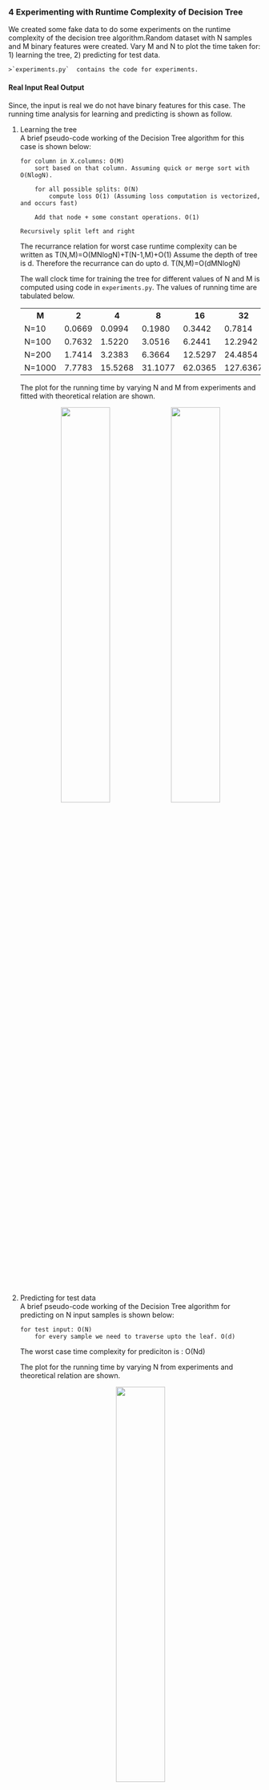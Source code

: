 ### 4 Experimenting with Runtime Complexity of Decision Tree

We created some fake data to do some experiments on the runtime complexity of the decision tree algorithm.Random dataset with N samples and M binary features were created. Vary M and N to plot the time taken for: 1) learning the tree, 2) predicting for test data.

    >`experiments.py`  contains the code for experiments. 

#### Real Input Real Output

Since, the input is real we do not have binary features for this case. The running time analysis for learning and predicting is shown as follow.

<ol>
<li>Learning the tree</li>
A brief pseudo-code working of the Decision Tree algorithm for this case is shown below:

```
for column in X.columns: O(M)
    sort based on that column. Assuming quick or merge sort with O(NlogN).
    
    for all possible splits: O(N)
        compute loss O(1) (Assuming loss computation is vectorized, and occurs fast)

    Add that node + some constant operations. O(1)

Recursively split left and right
```
The recurrance relation for worst case runtime complexity can be written as 
T(N,M)=O(MNlogN)+T(N-1,M)+O(1)
Assume the depth of tree is d. Therefore the recurrance can do upto d.
T(N,M)=O(dMNlogN)

The wall clock time for training the tree for different values of N and M is computed using code in `experiments.py`. The values of running time are tabulated below.

<table>
<tr>
<th>M</th><th>2</th><th>4</th><th>8</th><th>16</th><th>32</th>
</tr>
<tr>
<td>N=10</td><td>0.0669</td><td>0.0994</td><td>0.1980</td><td>0.3442</td><td>0.7814</td>
</tr>
<tr>
<td>N=100</td><td>0.7632</td><td>1.5220</td><td>3.0516</td><td>6.2441</td><td>12.2942</td>
</tr>
<tr>
<td>N=200</td><td>1.7414</td><td>3.2383</td><td>6.3664</td><td>12.5297</td><td>24.4854</td>
</tr>
<tr>
<td>N=1000</td><td>7.7783</td><td>15.5268</td><td>31.1077</td><td>62.0365</td><td>127.6367</td>
</tr>
</table>

The plot for the running time by varying N and M from experiments and fitted with theoretical relation are shown.

<p align="center">
    <img src="Images/RIRO_Training_Time_vs_M_for_N=1000.png" width="45%">
    <img src="Images/RIRO_Training_Time_vs_N_for_M=8.png" width="45%">
</p>


<li>Predicting for test data</li>
A brief pseudo-code working of the Decision Tree algorithm for predicting on N input samples is shown below:

```
for test input: O(N)
    for every sample we need to traverse upto the leaf. O(d)
```
The worst case time complexity for prediciton is : O(Nd)

The plot for the running time by varying N from experiments and theoretical relation are shown.
<p align="center">
    <img src="Images/RIRO_Prediction_Time_vs_N_for_M=8.png" width="45%">
</p>

</ol>

#### Real Input Discrete Output

Since, the input is real we do not have binary features for this case. The output is discrete and it is assumed that output consists of 2 classes i.e. a binary output. The running time analysis for learning and predicting is shown as follow.

<ol>
<li>Learning the tree</li>
A brief pseudo-code working of the Decision Tree algorithm for this case is shown below:

```
for column in X.columns: O(M)
    sort based on that column. Assuming quick or merge sort with O(NlogN).
    
    for all possible splits on y: O(N)
        compute loss O(1) (Assuming loss computation is vectorized, and occurs fast)

    Add that node + some constant operations. O(1)

Recursively split left and right
```
The recurrance relation for worst case runtime complexity can be written as 
T(N,M)=O(MNlogN)+T(N-1,M)+O(1)
Assume the depth of tree is d. Therefore the recurrance can do upto d.
T(N,M)=O(dMNlogN)

The plot for the running time from experiments and fit with theoretical relation by varying N and M are shown.
<p align="center">
    <img src="Images/RIDO_Training_Time_vs_M_for_N=1000.png" width="45%">
    <img src="Images/RIDO_Training_Time_vs_N_for_M=8.png" width="45%">
</p>

<li>Predicting for test data</li>
The analysis for this case is similar to that for prediction in case of Real Input Real Output. 

The worst case time complexity for prediciton on input of $N$ samples is : O(Nd) 
The plot for the running time by varying N from experiments and fit with theoretical relation are shown.
<p align="center">
    <img src="Images/RIDO_Prediction_Time_vs_N_for_M=8.png" width="45%">
</p>

#### Discrete Input Real Output
The input with N samples and M binary features was experimented. 

<ol>
<li>Learning the tree</li>
A brief pseudo-code working of the Decision Tree algorithm for this case is shown below:

```
for every attribute: O(M)
    for all unique values:O(1) (binary attribute)
        compute loss/gain. Assuming O(1)

Recurse this function for all unique values of that attribute.
```
T(N,M)=O(M)+T(N-1,M)+...(upto d times)=O(Md)

The plot for the running time from experiments and fit with theoretical relation by varying M is shown.
<p align="center">
    <img src="Images/DIRO_Training_Time_vs_M_for_N=1000.png" width="45%">
</p>

<li>Predicting for test data</li>
The analysis for this case is similar to that for prediction in case of Real Input Real Output. 

The worst case time complexity for prediciton on input of $N$ samples is : O(Nd)
The plot for the running time by varying N from experiments and theoretical relation are shown. It should be noted that even for large values of N, time taken to make prediction is very less. This is also evident from the plot shown below. Moreover, the theretical analysis is a worst case analysis, and not always that worst case is encountered.
<p align="center">
    <img src="Images/DIRO_Prediction_Time_vs_N_for_M=8.png" width="45%">
</p>

#### Discrete Input Discrete Output

The input with N samples and M binary features was experimented. The output is assumed to be a binary output.  
<ol>
<li>Learning the tree</li>
A brief pseudo-code working of the Decision Tree algorithm for this case is shown below:

```
for every attribute: O(M)
    for all unique values:O(1) (binary attribute)
        compute loss/gain. Assuming O(1)

Recurse this function for all unique values of that attribute.
```
T(N,M)=O(M)+T(N-1,M)+...(upto d times) = O(Md)

The plot for the running time from experiments and theoretical relation by varying M is shown.
<p align="center">
    <img src="Images/DIDO_Training_Time_vs_M_for_N=1000.png" width="45%">
</p>

<li>Predicting for test data</li>
The analysis for this case is similar to that for prediction in case of Real Input Real Output. 

The worst case time complexity for prediciton on input of N samples is : O(Nd)
The plot for the running time by varying N from experiments and fit with theoretical relation are shown. 
<p align="center">
    <img src="Images/DIDO_Prediction_Time_vs_N_for_M=8.png" width="45%">
</p>
